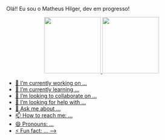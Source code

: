 Olá!! Eu sou o Matheus Hilger, dev em progresso!

<div align="center">
  <a href="https://github.com/Hilger16">
 <img height="150em" src="https://github-readme-stats.vercel.app/api?username=Hilger16&show_icons=true&theme=tokyonight&include_all_commits=true&count_private=true" />
 <img height="150em" src="https://github-readme-stats.vercel.app/api/top-langs/?username=Hilger16&layout=compact" />
</div>

- 🔭 I’m currently working on ...
- 🌱 I’m currently learning ...
- 👯 I’m looking to collaborate on ...
- 🤔 I’m looking for help with ...
- 💬 Ask me about ...
- 📫 How to reach me: ...
- 😄 Pronouns: ...
- ⚡ Fun fact: ...
-->
